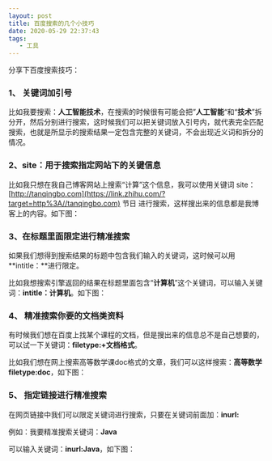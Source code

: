 ```yaml
---
layout: post
title: 百度搜索的几个小技巧
date: 2020-05-29 22:37:43
tags:
   - 工具
---
```


分享下百度搜索技巧：

### 1、 关键词加引号

比如我要搜索：**人工智能技术**，在搜索的时候很有可能会把”**人工智能**“和“**技术**”拆分开，然后分别进行搜索，这时候我们可以把关键词放入引号内，就代表完全匹配搜索，也就是所显示的搜索结果一定包含完整的关键词，不会出现近义词和拆分的情况。



### 2、site：用于搜索指定网站下的关键信息

比如我只想在我自己博客网站上搜索“计算”这个信息，我可以使用关键词 site：[http://tanqingbo.com](https://link.zhihu.com/?target=http%3A//tanqingbo.com) 节日  进行搜索，这样搜出来的信息都是我博客上的内容。如下图：

<!-- more -->

### 3、在标题里面限定进行精准搜索

如果我们想得到搜索结果的标题中包含我们输入的关键词，这时候可以用**intitle：**进行限定。

比如我想搜索引擎返回的结果在标题里面包含“**计算机**”这个关键词，可以输入关键词：**intitle：计算机**。如下图：



### 4、 精准搜索你要的文档类资料

有时候我们想在百度上找某个课程的文档，但是搜出来的信息总不是自己想要的，可以试一下关键词：**filetype:+文档格式**。

比如我们想在网上搜索高等数学课doc格式的文章，我们可以这样搜索：**高等数学 filetype:doc**，如下图：

### 5、 指定链接进行精准搜索

在网页链接中我们可以限定关键词进行搜索，只要在关键词前面加：**inurl:**

例如：我要精准搜索关键词：**Java**

可以输入关键词：**inurl:Java**，如下图：

